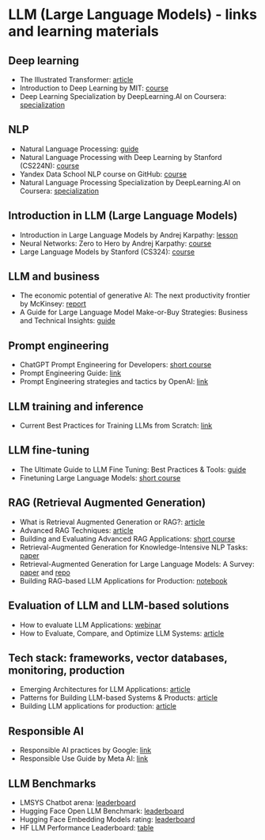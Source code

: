 # LLM (Large Language Models) - links and learning materials

## Deep learning
- The Illustrated Transformer: [article](http://jalammar.github.io/illustrated-transformer/)
- Introduction to Deep Learning by MIT: [course](https://www.classcentral.com/course/youtube-mit-6-s191-introduction-to-deep-learning-53113)
- Deep Learning Specialization by DeepLearning.AI on Coursera: [specialization](https://www.coursera.org/specializations/deep-learning#courses)


## NLP
- Natural Language Processing: [guide](https://www.deeplearning.ai/resources/natural-language-processing/)
- Natural Language Processing with Deep Learning by Stanford (CS224N): [course](https://web.stanford.edu/class/cs224n/)
- Yandex Data School NLP course on GitHub: [course](https://github.com/yandexdataschool/nlp_course)
- Natural Language Processing Specialization by DeepLearning.AI on Coursera: [specialization](https://www.coursera.org/specializations/natural-language-processing)

## Introduction in LLM (Large Language Models)
- Introduction in Large Language Models by Andrej Karpathy: [lesson](https://www.youtube.com/watch?v=zjkBMFhNj_g)
- Neural Networks: Zero to Hero by Andrej Karpathy: [course](https://karpathy.ai/zero-to-hero.html)
- Large Language Models by Stanford (CS324): [course](https://stanford-cs324.github.io/winter2022/)

## LLM and business
- The economic potential of generative AI: The next productivity frontier by McKinsey: [report](https://www.mckinsey.com/capabilities/mckinsey-digital/our-insights/the-economic-potential-of-generative-ai-the-next-productivity-frontier#introduction)
- A Guide for Large Language Model Make-or-Buy Strategies: Business and Technical Insights: [guide](https://www.appliedai.de/assets/files/LLM-Whitepaper-final_Digital03.pdf)

## Prompt engineering
- ChatGPT Prompt Engineering for Developers: [short course](https://www.deeplearning.ai/short-courses/chatgpt-prompt-engineering-for-developers/)
- Prompt Engineering Guide: [link](https://www.promptingguide.ai/)
- Prompt Engineering strategies and tactics by OpenAI: [link](https://platform.openai.com/docs/guides/prompt-engineering/strategy-write-clear-instructions)

## LLM training and inference
- Current Best Practices for Training LLMs from Scratch: [link](https://wandb.ai/site/wp-content/uploads/2023/09/Current-Best-Practices-for-Training-LLMs-from-Scratch-Final.pdf)

## LLM fine-tuning
- The Ultimate Guide to LLM Fine Tuning: Best Practices & Tools: [guide](https://www.lakera.ai/blog/llm-fine-tuning-guide)
- Finetuning Large Language Models: [short course](https://www.deeplearning.ai/short-courses/finetuning-large-language-models/)

## RAG (Retrieval Augmented Generation)
- What is Retrieval Augmented Generation or RAG?: [article](https://www.databricks.com/glossary/retrieval-augmented-generation-rag)
- Advanced RAG Techniques: [article](https://pub.towardsai.net/advanced-rag-techniques-an-illustrated-overview-04d193d8fec6)
- Building and Evaluating Advanced RAG Applications: [short course](https://www.deeplearning.ai/short-courses/building-evaluating-advanced-rag/)
- Retrieval-Augmented Generation for Knowledge-Intensive NLP Tasks: [paper](https://arxiv.org/pdf/2005.11401.pdf)
- Retrieval-Augmented Generation for Large Language Models: A Survey: [paper](https://arxiv.org/abs/2312.10997) and [repo](https://github.com/Tongji-KGLLM/RAG-Survey)
- Building RAG-based LLM Applications for Production: [notebook](https://github.com/ray-project/llm-applications/blob/main/notebooks/rag.ipynb)

## Evaluation of LLM and LLM-based solutions
- How to evaluate LLM Applications: [webinar](https://www.youtube.com/watch?v=se5LfCTaVgs)
- How to Evaluate, Compare, and Optimize LLM Systems: [article](https://wandb.ai/ayush-thakur/llm-eval-sweep/reports/How-to-Evaluate-Compare-and-Optimize-LLM-Systems--Vmlldzo0NzgyMTQz)

## Tech stack: frameworks, vector databases, monitoring, production
- Emerging Architectures for LLM Applications: [article](https://a16z.com/emerging-architectures-for-llm-applications/)
- Patterns for Building LLM-based Systems & Products: [article](https://eugeneyan.com/writing/llm-patterns/#retrieval-augmented-generation-to-add-knowledge)
- Building LLM applications for production: [article](https://huyenchip.com/2023/04/11/llm-engineering.html)

## Responsible AI
- Responsible AI practices by Google: [link](https://ai.google/responsibility/responsible-ai-practices/)
- Responsible Use Guide by Meta AI: [link](https://ai.meta.com/static-resource/responsible-use-guide/)


## LLM Benchmarks
- LMSYS Chatbot arena: [leaderboard](https://chat.lmsys.org/?arena)
- Hugging Face Open LLM Benchmark: [leaderboard](https://huggingface.co/spaces/HuggingFaceH4/open_llm_leaderboard)
- Hugging Face Embedding Models rating: [leaderboard](https://huggingface.co/spaces/mteb/leaderboard)
- HF LLM Performance Leaderboard: [table](https://huggingface.co/spaces/ArtificialAnalysis/LLM-Performance-Leaderboard)